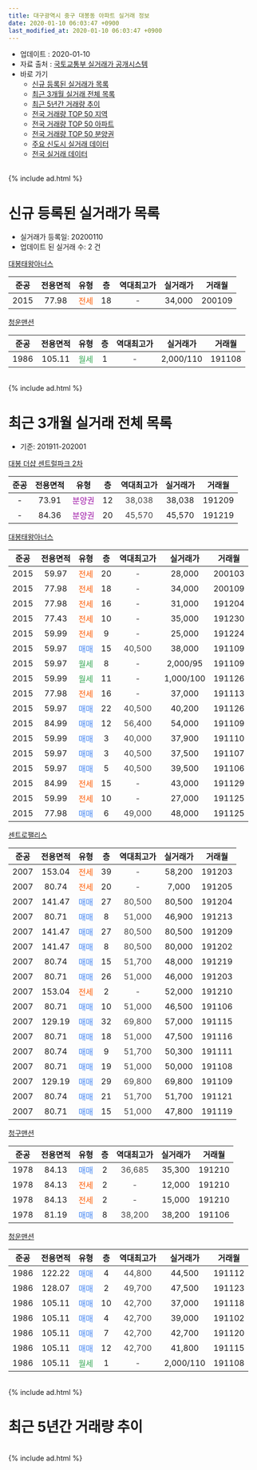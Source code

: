 ```yaml
---
title: 대구광역시 중구 대봉동 아파트 실거래 정보
date: 2020-01-10 06:03:47 +0900
last_modified_at: 2020-01-10 06:03:47 +0900
---
```


* 업데이트 : 2020-01-10
* 자료 출처 : [국토교통부 실거래가 공개시스템](http://rt.molit.go.kr)
* 바로 가기
    * [신규 등록된 실거래가 목록](#신규-등록된-실거래가-목록)
    * [최근 3개월 실거래 전체 목록](#최근-3개월-실거래-전체-목록)
    * [최근 5년간 거래량 추이](#최근-5년간-거래량-추이)
    * [전국 거래량 TOP 50 지역](https://inasie.github.io/apt-trade-info/최근-3개월-전국에서-가장-거래가-많이-발생한-지역)
    * [전국 거래량 TOP 50 아파트](https://inasie.github.io/apt-trade-info/최근-3개월-전국에서-가장-거래가-많이-발생한-아파트)
    * [전국 거래량 TOP 50 분양권](https://inasie.github.io/apt-trade-info/최근-3개월-전국에서-가장-거래가-많이-발생한-분양권)
    * [주요 신도시 실거래 데이터](https://inasie.github.io/apt-trade-info/주요-신도시)
    * [전국 실거래 데이터](https://inasie.github.io/apt-trade-info/전국)
<br>
{% include ad.html %}
<br>

# 신규 등록된 실거래가 목록
* 실거래가 등록일: 20200110
* 업데이트 된 실거래 수: 2 건


[대봉태왕아너스](https://search.naver.com/search.naver?query=%EB%8C%80%EA%B5%AC%EA%B4%91%EC%97%AD%EC%8B%9C+%EC%A4%91%EA%B5%AC+%EB%8C%80%EB%B4%89%EB%8F%99+%EB%8C%80%EB%B4%89%ED%83%9C%EC%99%95%EC%95%84%EB%84%88%EC%8A%A4)

|준공|전용면적|유형|층|역대최고가|실거래가|거래월|
|:---:|:---:|:---:|:---:|:---:|:---:|:---:|
|2015|77.98|<span style="color:#ff5a00">전세</span>|18|<span style="color:#444444">-</span>|34,000|200109|

[청운맨션](https://search.naver.com/search.naver?query=%EB%8C%80%EA%B5%AC%EA%B4%91%EC%97%AD%EC%8B%9C+%EC%A4%91%EA%B5%AC+%EB%8C%80%EB%B4%89%EB%8F%99+%EC%B2%AD%EC%9A%B4%EB%A7%A8%EC%85%98)

|준공|전용면적|유형|층|역대최고가|실거래가|거래월|
|:---:|:---:|:---:|:---:|:---:|:---:|:---:|
|1986|105.11|<span style="color:#34a853">월세</span>|1|<span style="color:#444444">-</span>|2,000/110|191108|


<br>
{% include ad.html %}
<br>

# 최근 3개월 실거래 전체 목록
* 기준: 201911-202001


[대봉 더샵 센트럴파크 2차](https://search.naver.com/search.naver?query=%EB%8C%80%EA%B5%AC%EA%B4%91%EC%97%AD%EC%8B%9C+%EC%A4%91%EA%B5%AC+%EB%8C%80%EB%B4%89%EB%8F%99+%EB%8C%80%EB%B4%89+%EB%8D%94%EC%83%B5+%EC%84%BC%ED%8A%B8%EB%9F%B4%ED%8C%8C%ED%81%AC+2%EC%B0%A8)

|준공|전용면적|유형|층|역대최고가|실거래가|거래월|
|:---:|:---:|:---:|:---:|:---:|:---:|:---:|
|-|73.91|<span style="color:#9C11A5">분양권</span>|12|<span style="color:#444444">38,038</span>|38,038|191209|
|-|84.36|<span style="color:#9C11A5">분양권</span>|20|<span style="color:#444444">45,570</span>|45,570|191219|

[대봉태왕아너스](https://search.naver.com/search.naver?query=%EB%8C%80%EA%B5%AC%EA%B4%91%EC%97%AD%EC%8B%9C+%EC%A4%91%EA%B5%AC+%EB%8C%80%EB%B4%89%EB%8F%99+%EB%8C%80%EB%B4%89%ED%83%9C%EC%99%95%EC%95%84%EB%84%88%EC%8A%A4)

|준공|전용면적|유형|층|역대최고가|실거래가|거래월|
|:---:|:---:|:---:|:---:|:---:|:---:|:---:|
|2015|59.97|<span style="color:#ff5a00">전세</span>|20|<span style="color:#444444">-</span>|28,000|200103|
|2015|77.98|<span style="color:#ff5a00">전세</span>|18|<span style="color:#444444">-</span>|34,000|200109|
|2015|77.98|<span style="color:#ff5a00">전세</span>|16|<span style="color:#444444">-</span>|31,000|191204|
|2015|77.43|<span style="color:#ff5a00">전세</span>|10|<span style="color:#444444">-</span>|35,000|191230|
|2015|59.99|<span style="color:#ff5a00">전세</span>|9|<span style="color:#444444">-</span>|25,000|191224|
|2015|59.97|<span style="color:#4285f3">매매</span>|15|<span style="color:#444444">40,500</span>|38,000|191109|
|2015|59.97|<span style="color:#34a853">월세</span>|8|<span style="color:#444444">-</span>|2,000/95|191109|
|2015|59.99|<span style="color:#34a853">월세</span>|11|<span style="color:#444444">-</span>|1,000/100|191126|
|2015|77.98|<span style="color:#ff5a00">전세</span>|16|<span style="color:#444444">-</span>|37,000|191113|
|2015|59.97|<span style="color:#4285f3">매매</span>|22|<span style="color:#444444">40,500</span>|40,200|191126|
|2015|84.99|<span style="color:#4285f3">매매</span>|12|<span style="color:#444444">56,400</span>|54,000|191109|
|2015|59.99|<span style="color:#4285f3">매매</span>|3|<span style="color:#444444">40,000</span>|37,900|191110|
|2015|59.97|<span style="color:#4285f3">매매</span>|3|<span style="color:#444444">40,500</span>|37,500|191107|
|2015|59.97|<span style="color:#4285f3">매매</span>|5|<span style="color:#444444">40,500</span>|39,500|191106|
|2015|84.99|<span style="color:#ff5a00">전세</span>|15|<span style="color:#444444">-</span>|43,000|191129|
|2015|59.99|<span style="color:#ff5a00">전세</span>|10|<span style="color:#444444">-</span>|27,000|191125|
|2015|77.98|<span style="color:#4285f3">매매</span>|6|<span style="color:#444444">49,000</span>|48,000|191125|

[센트로팰리스](https://search.naver.com/search.naver?query=%EB%8C%80%EA%B5%AC%EA%B4%91%EC%97%AD%EC%8B%9C+%EC%A4%91%EA%B5%AC+%EB%8C%80%EB%B4%89%EB%8F%99+%EC%84%BC%ED%8A%B8%EB%A1%9C%ED%8C%B0%EB%A6%AC%EC%8A%A4)

|준공|전용면적|유형|층|역대최고가|실거래가|거래월|
|:---:|:---:|:---:|:---:|:---:|:---:|:---:|
|2007|153.04|<span style="color:#ff5a00">전세</span>|39|<span style="color:#444444">-</span>|58,200|191203|
|2007|80.74|<span style="color:#ff5a00">전세</span>|20|<span style="color:#444444">-</span>|7,000|191205|
|2007|141.47|<span style="color:#4285f3">매매</span>|27|<span style="color:#444444">80,500</span>|80,500|191204|
|2007|80.71|<span style="color:#4285f3">매매</span>|8|<span style="color:#444444">51,000</span>|46,900|191213|
|2007|141.47|<span style="color:#4285f3">매매</span>|27|<span style="color:#444444">80,500</span>|80,500|191209|
|2007|141.47|<span style="color:#4285f3">매매</span>|8|<span style="color:#444444">80,500</span>|80,000|191202|
|2007|80.74|<span style="color:#4285f3">매매</span>|15|<span style="color:#444444">51,700</span>|48,000|191219|
|2007|80.71|<span style="color:#4285f3">매매</span>|26|<span style="color:#444444">51,000</span>|46,000|191203|
|2007|153.04|<span style="color:#ff5a00">전세</span>|2|<span style="color:#444444">-</span>|52,000|191210|
|2007|80.71|<span style="color:#4285f3">매매</span>|10|<span style="color:#444444">51,000</span>|46,500|191106|
|2007|129.19|<span style="color:#4285f3">매매</span>|32|<span style="color:#444444">69,800</span>|57,000|191115|
|2007|80.71|<span style="color:#4285f3">매매</span>|18|<span style="color:#444444">51,000</span>|47,500|191116|
|2007|80.74|<span style="color:#4285f3">매매</span>|9|<span style="color:#444444">51,700</span>|50,300|191111|
|2007|80.71|<span style="color:#4285f3">매매</span>|19|<span style="color:#444444">51,000</span>|50,000|191108|
|2007|129.19|<span style="color:#4285f3">매매</span>|29|<span style="color:#444444">69,800</span>|69,800|191109|
|2007|80.74|<span style="color:#4285f3">매매</span>|21|<span style="color:#444444">51,700</span>|51,700|191121|
|2007|80.71|<span style="color:#4285f3">매매</span>|15|<span style="color:#444444">51,000</span>|47,800|191119|

[청구맨션](https://search.naver.com/search.naver?query=%EB%8C%80%EA%B5%AC%EA%B4%91%EC%97%AD%EC%8B%9C+%EC%A4%91%EA%B5%AC+%EB%8C%80%EB%B4%89%EB%8F%99+%EC%B2%AD%EA%B5%AC%EB%A7%A8%EC%85%98)

|준공|전용면적|유형|층|역대최고가|실거래가|거래월|
|:---:|:---:|:---:|:---:|:---:|:---:|:---:|
|1978|84.13|<span style="color:#4285f3">매매</span>|2|<span style="color:#444444">36,685</span>|35,300|191210|
|1978|84.13|<span style="color:#ff5a00">전세</span>|2|<span style="color:#444444">-</span>|12,000|191210|
|1978|84.13|<span style="color:#ff5a00">전세</span>|2|<span style="color:#444444">-</span>|15,000|191210|
|1978|81.19|<span style="color:#4285f3">매매</span>|8|<span style="color:#444444">38,200</span>|38,200|191106|

[청운맨션](https://search.naver.com/search.naver?query=%EB%8C%80%EA%B5%AC%EA%B4%91%EC%97%AD%EC%8B%9C+%EC%A4%91%EA%B5%AC+%EB%8C%80%EB%B4%89%EB%8F%99+%EC%B2%AD%EC%9A%B4%EB%A7%A8%EC%85%98)

|준공|전용면적|유형|층|역대최고가|실거래가|거래월|
|:---:|:---:|:---:|:---:|:---:|:---:|:---:|
|1986|122.22|<span style="color:#4285f3">매매</span>|4|<span style="color:#444444">44,800</span>|44,500|191112|
|1986|128.07|<span style="color:#4285f3">매매</span>|2|<span style="color:#444444">49,700</span>|47,500|191123|
|1986|105.11|<span style="color:#4285f3">매매</span>|10|<span style="color:#444444">42,700</span>|37,000|191118|
|1986|105.11|<span style="color:#4285f3">매매</span>|4|<span style="color:#444444">42,700</span>|39,000|191102|
|1986|105.11|<span style="color:#4285f3">매매</span>|7|<span style="color:#444444">42,700</span>|42,700|191120|
|1986|105.11|<span style="color:#4285f3">매매</span>|12|<span style="color:#444444">42,700</span>|41,800|191115|
|1986|105.11|<span style="color:#34a853">월세</span>|1|<span style="color:#444444">-</span>|2,000/110|191108|


<br>
{% include ad.html %}
<br>

# 최근 5년간 거래량 추이


<div style="width:100%;">
    <canvas id="deal_progress" height="200"></canvas>
</div>

<script>
new Chart(document.getElementById("deal_progress"), {
    type: 'line',
    data: {
        labels: ['201501','201502','201503','201504','201505','201506','201507','201508','201509','201510','201511','201512','201601','201602','201603','201604','201605','201606','201607','201608','201609','201610','201611','201612','201701','201702','201703','201704','201705','201706','201707','201708','201709','201710','201711','201712','201801','201802','201803','201804','201805','201806','201807','201808','201809','201810','201811','201812','201901','201902','201903','201904','201905','201906','201907','201908','201909','201910','201911','201912','202001'],
        datasets: [{
            label: '매매',
            pointRadius: 1,
            data: [22, 15, 18, 17, 19, 15, 17, 12, 10, 11, 6, 4, 5, 6, 9, 6, 6, 7, 7, 11, 12, 16, 7, 8, 3, 11, 13, 4, 9, 21, 30, 39, 30, 15, 25, 20, 22, 19, 23, 20, 14, 12, 15, 18, 19, 19, 7, 6, 1, 3, 8, 8, 8, 10, 12, 9, 6, 11, 22, 9, 0],
            borderColor: "rgba(255, 201, 14, 1)",
            backgroundColor: "rgba(255, 201, 14, 0.5)",
            fill: false,
            lineTension: 0
        },{
            label: '전월세',
            pointRadius: 1,
            data: [6, 6, 5, 7, 5, 8, 5, 5, 9, 18, 21, 38, 43, 19, 9, 9, 2, 7, 11, 6, 5, 8, 7, 8, 10, 6, 10, 5, 6, 6, 10, 6, 9, 9, 13, 15, 19, 12, 8, 11, 9, 8, 5, 4, 10, 10, 5, 9, 12, 6, 4, 9, 2, 5, 8, 9, 18, 7, 6, 8, 2],
            borderColor: "rgba(0, 141, 185, 1)",
            backgroundColor: "rgba(0, 141, 185, 0.5)",
            fill: false,
            lineTension: 0
        }
        ]
    },
    options: {
        responsive: true,
        title: {
            display: false
        },
        tooltips: {
            mode: 'index',
            intersect: false
        },
        hover: {
            mode: 'nearest',
            intersect: true
        },
        scales: {
            xAxes: [{
                display: true,
                scaleLabel: {
                    display: true,
                    labelString: '년/월'
                }
            }],
            yAxes: [{
                display: true,
                ticks: {
                    suggestedMin: 0,
                },
                scaleLabel: {
                    display: true,
                    labelString: '실거래 수'
                }
            }]
        }
    }
});

</script>


<br>
{% include ad.html %}
<br>

